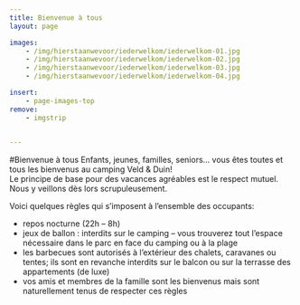 ```yaml
---
title: Bienvenue à tous
layout: page

images:
    - /img/hierstaanwevoor/iederwelkom/iederwelkom-01.jpg
    - /img/hierstaanwevoor/iederwelkom/iederwelkom-02.jpg
    - /img/hierstaanwevoor/iederwelkom/iederwelkom-03.jpg
    - /img/hierstaanwevoor/iederwelkom/iederwelkom-04.jpg

insert:
    - page-images-top
remove:
    - imgstrip
    

---
```


#Bienvenue à tous
Enfants, jeunes, familles, seniors... vous êtes toutes et tous les bienvenus au camping Veld & Duin!<br>
Le principe de base pour des vacances agréables est le respect mutuel. Nous y veillons dès lors scrupuleusement. 

Voici quelques règles qui s’imposent à l’ensemble des occupants:

- repos nocturne (22h – 8h)
- jeux de ballon : interdits sur le camping – vous trouverez tout l’espace nécessaire dans le parc en face du camping ou à la plage 
- les barbecues sont autorisés à l’extérieur des chalets, caravanes ou tentes; ils sont en revanche interdits sur le balcon ou sur la terrasse des appartements (de luxe)
- vos amis et membres de la famille sont les bienvenus mais sont naturellement tenus de respecter ces règles

